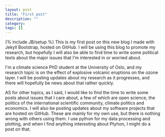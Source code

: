 ```yaml
---
layout: post
title: "First post"
description: ""
category: 
tags: []
---
```

{% include JB/setup %}
This is my first post on this new blog I made with Jekyll Bootstrap, hosted on GitHub. I will be using this blog to promote my research, but hopefully I will also be able to find time to write some political texts about the major issues that I'm interested in or worried about. 

I'm a climate science PhD student at the University of Oslo, and my research topic is on the effect of explosive volcanic eruptions on the ozone layer. I will be posting updates about my research as it progresses, and there will hopefully be news about that rather quickly.

AS for other topics, as I said, I would like to find the time to write some posts about issues that I care about, a few of which are open science, the politics of the international scientific community, climate politics and economics. I will also be posting updates about my software projects that are hosted on GitHub. These are mainly for my own use, but there is nothing wrong with others using them. I use python for my data processing and plotting, and when I find anything interesting about Ptyhon, I might do a post on that.